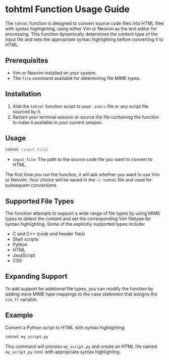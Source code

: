 # tohtml Function Usage Guide

The `tohtml` function is designed to convert source code files into HTML files with syntax highlighting, using either Vim or Neovim as the text editor for processing. This function dynamically determines the content type of the input file and sets the appropriate syntax highlighting before converting it to HTML.

## Prerequisites

- Vim or Neovim installed on your system.
- The `file` command available for determining file MIME types.

## Installation

1. Add the `tohtml` function script to your `.zshrc` file or any script file sourced by it.
2. Restart your terminal session or source the file containing the function to make it available in your current session.

## Usage

```zsh
tohtml [input_file]
```

- `input_file`: The path to the source code file you want to convert to HTML.

The first time you run the function, it will ask whether you want to use Vim or Neovim. Your choice will be saved in the `~/.tohtml` file and used for subsequent conversions.

## Supported File Types

The function attempts to support a wide range of file types by using MIME types to detect the content and set the corresponding Vim filetype for syntax highlighting. Some of the explicitly supported types include:

- C and C++ (code and header files)
- Shell scripts
- Python
- HTML
- JavaScript
- CSS

## Expanding Support

To add support for additional file types, you can modify the function by adding more MIME type mappings to the case statement that assigns the `vim_ft` variable.

## Example

Convert a Python script to HTML with syntax highlighting:

```zsh
tohtml my_script.py
```

This command will process `my_script.py` and create an HTML file named `my_script.py.html` with appropriate syntax highlighting.
